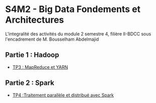 # S4M2 - Big Data Fondements et Architectures
L'integralité des activités du module 2 semestre 4, filière II-BDCC sous l'encadrement de M. Bousselham Abdelmajid
## Partie 1 : Hadoop

- [TP3 : MapReduce et YARN](https://github.com/no-aya/bigData-architecturesStockages/tree/main/ventesMapReduce#tp-3--mapreduce-et-yarn)

## Partie 2 : Spark

- [TP4 :Traitement parallèle et distribué avec Spark](./TP7-SPARK01/)